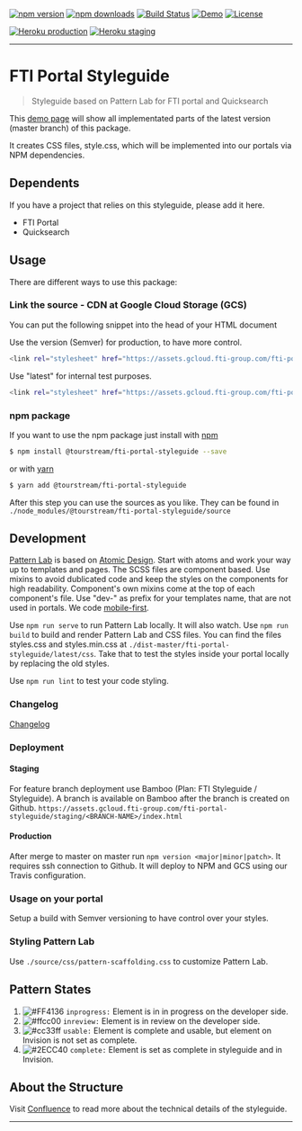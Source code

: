 [![npm version][npm-version-image]][npm-version-url]
[![npm downloads][npm-downloads-image]][npm-downloads-url]
[![Build Status][travis-image]][travis-url]
[![Demo][demo-image]][demo-url]
[![License][license-image]][license-url]

[![Heroku production][heroku-production-image]][heroku-production-url]
[![Heroku staging][heroku-staging-image]][heroku-staging-url]
***

# FTI Portal Styleguide

> Styleguide based on Pattern Lab for FTI portal and Quicksearch

This [demo page][demo-url] will show all implementated parts of the latest version (master branch) of this package.

It creates CSS files, style.css, which will be implemented into our portals via NPM dependencies.

## Dependents

If you have a project that relies on this styleguide, please add it here.
- FTI Portal
- Quicksearch

## Usage

There are different ways to use this package:


### Link the source - CDN at Google Cloud Storage (GCS)

You can put the following snippet into the head of your HTML document

Use the version (Semver) for production, to have more control.
```sh
<link rel="stylesheet" href="https://assets.gcloud.fti-group.com/fti-portal-styleguide/<VERSION>/css/style.css">
```
Use "latest" for internal test purposes.
```sh
<link rel="stylesheet" href="https://assets.gcloud.fti-group.com/fti-portal-styleguide/latest/css/style.css">
```

### npm package

If you want to use the npm package just install with [npm](https://www.npmjs.com/)

```sh
$ npm install @tourstream/fti-portal-styleguide --save
```

or with [yarn](https://yarnpkg.com/lang/en/)

```sh
$ yarn add @tourstream/fti-portal-styleguide
```

After this step you can use the sources as you like. They can be found in `./node_modules/@tourstream/fti-portal-styleguide/source`

## Development

[Pattern Lab](https://patternlab.io/) is based on [Atomic Design](http://bradfrost.com/blog/post/atomic-web-design/). Start with atoms and work your way up to templates and pages.
The SCSS files are component based.
Use mixins to avoid dublicated code and keep the styles on the components for high readability.
Component's own mixins come at the top of each component's file.
Use "dev-" as prefix for your templates name, that are not used in portals.
We code [mobile-first](https://zellwk.com/blog/how-to-write-mobile-first-css/).

Use `npm run serve` to run Pattern Lab locally. It will also watch.
Use `npm run build` to build and render Pattern Lab and CSS files. You can find the files styles.css and styles.min.css  at `./dist-master/fti-portal-styleguide/latest/css`.
Take that to test the styles inside your portal locally by replacing the old styles.

Use `npm run lint` to test your code styling.

### Changelog
[Changelog](https://github.com/tourstream/fti-portal-styleguide/blob/master/CHANGELOG.md)

### Deployment
#### Staging
For feature branch deployment use Bamboo (Plan: FTI Styleguide / Styleguide).
A branch is available on Bamboo after the branch is created on Github.
`https://assets.gcloud.fti-group.com/fti-portal-styleguide/staging/<BRANCH-NAME>/index.html`

#### Production
After merge to master on master run `npm version <major|minor|patch>`.
It requires ssh connection to Github. It will deploy to NPM and GCS using our Travis configuration.

### Usage on your portal
Setup a build with Semver versioning to have control over your styles.

### Styling Pattern Lab
Use `./source/css/pattern-scaffolding.css` to customize Pattern Lab.

## Pattern States

1. ![#FF4136](https://placehold.it/15/ff4136/000000?text=+) `inprogress:` Element is in in progress on the developer side.
2. ![#ffcc00](https://placehold.it/15/ffccoo/000000?text=+) `inreview:` Element is in review on the developer side.
3. ![#cc33ff](https://placehold.it/15/cc33ff/000000?text=+) `usable:` Element is complete and usable, but element on Invision is not set as complete.
4. ![#2ECC40](https://placehold.it/15/2ecc40/000000?text=+) `complete:` Element is set as complete in styleguide and in Invision.

## About the Structure
Visit [Confluence](https://confluence.fti-group.com/display/PORTALS/Styleguide?src=contextnavpagetreemode) to read more about the technical details of the styleguide.

***

[npm-version-image]: https://img.shields.io/npm/v/%40tourstream%2Ffti-portal-styleguide.svg?style=flat-square
[npm-version-url]: https://www.npmjs.com/package/@tourstream/fti-portal-styleguide
[npm-downloads-image]: https://img.shields.io/npm/dm/%40tourstream%2Ffti-portal-styleguide.svg?style=flat-square
[npm-downloads-url]: https://www.npmjs.com/package/@tourstream/fti-portal-styleguide

[travis-image]: https://img.shields.io/travis/tourstream/fti-portal-styleguide.svg?style=flat-square
[travis-url]: https://travis-ci.org/tourstream/fti-portal-styleguide

[demo-image]: https://img.shields.io/badge/Demo-latest-%230099cc.svg?style=flat-square
[demo-url]: https://assets.gcloud.fti-group.com/fti-portal-styleguide/latest/index.html

[license-image]: https://img.shields.io/github/license/tourstream/fti-portal-styleguide.svg?style=flat-square
[license-url]: https://github.com/tourstream/fti-portal-styleguide/blob/master/LICENSE

[heroku-production-image]: https://img.shields.io/badge/Heroku-production-79589F.svg?style=flat-square
[heroku-production-url]: https://fti-portal-styleguide.herokuapp.com/
[heroku-staging-image]: https://img.shields.io/badge/Heroku-staging-79589F.svg?style=flat-square
[heroku-staging-url]: https://fti-portal-styleguide-staging.herokuapp.com/
